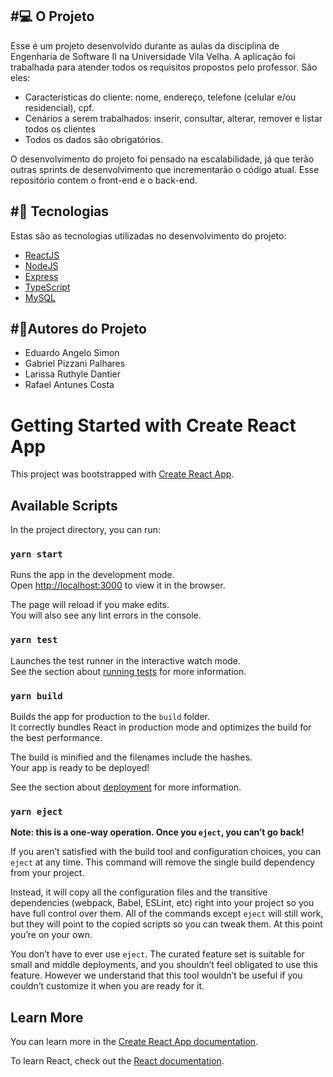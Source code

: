 #💻 O Projeto
--
Esse é um projeto desenvolvido durante as aulas da disciplina de Engenharia de Software II na Universidade Vila Velha. A aplicação foi trabalhada para atender todos os requisitos propostos pelo professor. São eles:
- Características do cliente: nome, endereço, telefone (celular e/ou residencial), cpf.
- Cenários a serem trabalhados: inserir, consultar, alterar, remover e listar todos os clientes
- Todos os dados são obrigatórios.

O desenvolvimento do projeto foi pensado na escalabilidade, já que terão outras sprints de desenvolvimento que incrementarão o código atual. Esse repositório contem o front-end e o back-end.

#🚀 Tecnologias
--
Estas são as tecnologias utilizadas no desenvolvimento do projeto:
- <a href="https://pt-br.reactjs.org/docs/getting-started.html">ReactJS</a> <br>
- <a href="https://nodejs.org/en/">NodeJS</a> <br>
- <a href="https://expressjs.com/">Express</a> <br>
- <a href="https://www.typescriptlang.org/docs/">TypeScript</a> <br>
- <a href="https://dev.mysql.com/doc/">MySQL</a> <br>

#👷Autores do Projeto
--
- Eduardo Angelo Simon
- Gabriel Pizzani Palhares
- Larissa Ruthyle Dantier
- Rafael Antunes Costa

# Getting Started with Create React App

This project was bootstrapped with [Create React App](https://github.com/facebook/create-react-app).

## Available Scripts

In the project directory, you can run:

### `yarn start`

Runs the app in the development mode.\
Open [http://localhost:3000](http://localhost:3000) to view it in the browser.

The page will reload if you make edits.\
You will also see any lint errors in the console.

### `yarn test`

Launches the test runner in the interactive watch mode.\
See the section about [running tests](https://facebook.github.io/create-react-app/docs/running-tests) for more information.

### `yarn build`

Builds the app for production to the `build` folder.\
It correctly bundles React in production mode and optimizes the build for the best performance.

The build is minified and the filenames include the hashes.\
Your app is ready to be deployed!

See the section about [deployment](https://facebook.github.io/create-react-app/docs/deployment) for more information.

### `yarn eject`

**Note: this is a one-way operation. Once you `eject`, you can’t go back!**

If you aren’t satisfied with the build tool and configuration choices, you can `eject` at any time. This command will remove the single build dependency from your project.

Instead, it will copy all the configuration files and the transitive dependencies (webpack, Babel, ESLint, etc) right into your project so you have full control over them. All of the commands except `eject` will still work, but they will point to the copied scripts so you can tweak them. At this point you’re on your own.

You don’t have to ever use `eject`. The curated feature set is suitable for small and middle deployments, and you shouldn’t feel obligated to use this feature. However we understand that this tool wouldn’t be useful if you couldn’t customize it when you are ready for it.

## Learn More

You can learn more in the [Create React App documentation](https://facebook.github.io/create-react-app/docs/getting-started).

To learn React, check out the [React documentation](https://reactjs.org/).

